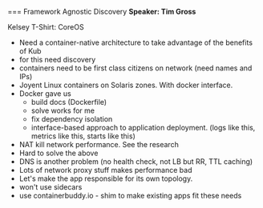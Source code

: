 === Framework Agnostic Discovery
**Speaker: Tim Gross**

Kelsey T-Shirt: CoreOS

* Need a container-native architecture to take advantage of the benefits of Kub
* for this need discovery
* containers need to be first class citizens on network (need names and IPs)
* Joyent Linux containers on Solaris zones. With docker interface.
* Docker gave us
    * build docs (Dockerfile)
    * solve works for me
    * fix dependency isolation
    * interface-based approach to application deployment. (logs like this, metrics like this, starts like this)
* NAT kill network performance. See the research
* Hard to solve the above
* DNS is another problem (no health check, not LB but RR, TTL caching)
* Lots of network proxy stuff makes performance bad
* Let's make the app responsible for its own topology.
* won't use sidecars
* use containerbuddy.io - shim to make existing apps fit these needs

